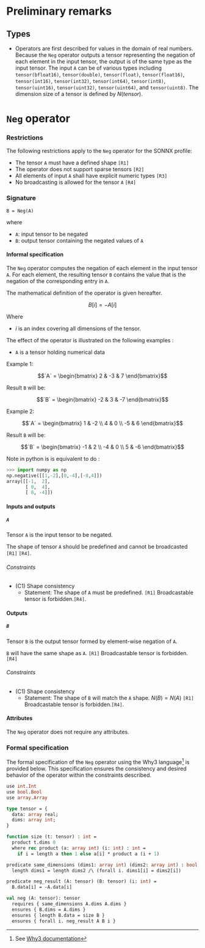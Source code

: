 # Preliminary remarks

## Types

- Operators are first described for values in the domain of real numbers. Because the `Neg` operator outputs a tensor representing the negation of each element in the input tensor, the output is of the same type as the input tensor. The input `A` can be of various types including `tensor(bfloat16)`, `tensor(double)`, `tensor(float)`, `tensor(float16)`, `tensor(int16)`, `tensor(int32)`, `tensor(int64)`, `tensor(int8)`, `tensor(uint16)`, `tensor(uint32)`, `tensor(uint64)`, and `tensor(uint8)`. The dimension size of a tensor is defined by $N(tensor)$.

# `Neg` operator

### Restrictions

The following restrictions apply to the `Neg` operator for the SONNX profile:
- The tensor `A` must have a defined shape `[R1]`
- The operator does not support sparse tensors `[R2]`
- All elements of input `A` shall have explicit numeric types `[R3]`
- No broadcasting is allowed for the tensor `A` `[R4]`

### Signature

`B = Neg(A)`

where
- `A`: input tensor to be negated
- `B`: output tensor containing the negated values of `A`

#### Informal specification

The `Neg` operator computes the negation of each element in the input tensor `A`. For each element, the resulting tensor `B` contains the value that is the negation of the corresponding entry in `A`.

The mathematical definition of the operator is given hereafter.

$$
B[i] = -A[i]
$$

Where
- $i$ is an index covering all dimensions of the tensor.

The effect of the operator is illustrated on the following examples :
- `A` is a tensor holding numerical data

Example 1:
```math
`A` = \begin{bmatrix}  2 & -3 & 7 \end{bmatrix}
```
Result `B` will be: 
```math
`B` =  \begin{bmatrix} -2 & 3 & -7 \end{bmatrix}
```

Example 2:
```math
`A` =  \begin{bmatrix} 1 & -2 \\ 4 & 0 \\ -5 & 6 \end{bmatrix}
```
Result `B` will be:
```math
`B` =  \begin{bmatrix} -1 & 2 \\ -4 & 0 \\ 5 & -6 \end{bmatrix}
```

Note in python is is equivalent to do :
```python
>>> import numpy as np
np.negative([[1,-2],[0,-4],[-8,4]])
array([[-1,  2],
       [ 0,  4],
       [ 8, -4]])
```


#### Inputs and outputs

##### `A`

Tensor `A` is the input tensor to be negated.

The shape of tensor `A` should be predefined and cannot be broadcasted `[R1]` `[R4]`.

###### Constraints

- (C1) Shape consistency
    - Statement: The shape of `A` must be predefined. `[R1]` Broadcastable tensor is forbidden.`[R4]`.

#### Outputs

##### `B`

Tensor `B` is the output tensor formed by element-wise negation of `A`.

`B` will have the same shape as `A`. `[R1]` Broadcastable tensor is forbidden.`[R4]`

###### Constraints

- (C1) Shape consistency
    - Statement: The shape of `B` will match the `A` shape. $N(B)=N(A)$ `[R1]` Broadcastable tensor is forbidden.`[R4]`.

#### Attributes

The `Neg` operator does not require any attributes.

### Formal specification

The formal specification of the `Neg` operator using the Why3 language[^1] is provided below. This specification ensures the consistency and desired behavior of the operator within the constraints described.

```ocaml
use int.Int
use bool.Bool
use array.Array

type tensor = {
  data: array real;
  dims: array int;
}

function size (t: tensor) : int =
  product t.dims 0
  where rec product (a: array int) (i: int) : int =
    if i = length a then 1 else a[i] * product a (i + 1)

predicate same_dimensions (dims1: array int) (dims2: array int) : bool =
  length dims1 = length dims2 /\ (forall i. dims1[i] = dims2[i])

predicate neg_result (A: tensor) (B: tensor) (i: int) =
  B.data[i] = -A.data[i]

val neg (A: tensor): tensor
  requires { same_dimensions A.dims A.dims }
  ensures { B.dims = A.dims }
  ensures { length B.data = size B }
  ensures { forall i. neg_result A B i }
```

[^1]: See [Why3 documentation](https://www.why3.org/)